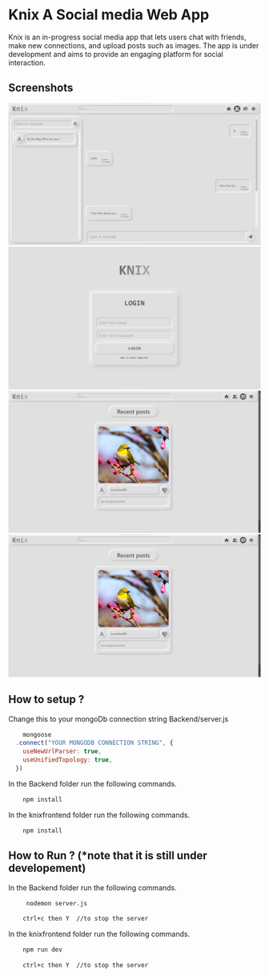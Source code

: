 
# Knix A Social media Web App

Knix is an in-progress social media app that lets users chat with friends, make new connections, and upload posts such as images. The app is under development and aims to provide an engaging platform for social interaction.

## Screenshots

![App Screenshot](https://github.com/amardas9127/knix-socialmedia-webapp/blob/main/Screenshot%202024-11-23%20153548.png)
![App Screenshot](https://github.com/amardas9127/knix-socialmedia-webapp/blob/main/Screenshot%202024-11-23%20153634.png)
![App Screenshot](https://github.com/amardas9127/knix-socialmedia-webapp/blob/main/Screenshot%202024-11-23%20153601.png)
![App Screenshot](https://github.com/amardas9127/knix-socialmedia-webapp/blob/main/Screenshot%202024-11-23%20153601.png)


## How to setup ?


Change this to your mongoDb connection string Backend/server.js

```javascript
    mongoose
  .connect("YOUR MONGODB CONNECTION STRING", {
    useNewUrlParser: true,
    useUnifiedTopology: true,
  })
```


In the Backend folder run the following commands.

```bash
    npm install

```

In the knixfrontend folder run the following commands.

```bash
    npm install
```


## How to Run ? (*note that it is still under developement)


In the Backend folder run the following commands.

```bash
     nodemon server.js
```
```bash
    ctrl+c then Y  //to stop the server
```

In the knixfrontend folder run the following commands.

```bash
    npm run dev
```
```bash
    ctrl+c then Y  //to stop the server
```

